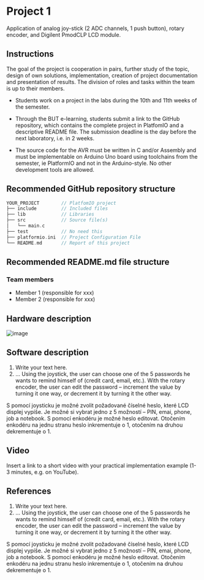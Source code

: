 # Project 1

Application of analog joy-stick (2 ADC channels, 1 push button), rotary encoder, and Digilent PmodCLP LCD module.

## Instructions

The goal of the project is cooperation in pairs, further study of the topic, design of own solutions, implementation, creation of project documentation and presentation of results. The division of roles and tasks within the team is up to their members.

* Students work on a project in the labs during the 10th and 11th weeks of the semester.

* Through the BUT e-learning, students submit a link to the GitHub repository, which contains the complete project in PlatfomIO and a descriptive README file. The submission deadline is the day before the next laboratory, i.e. in 2 weeks.

* The source code for the AVR must be written in C and/or Assembly and must be implementable on Arduino Uno board using toolchains from the semester, ie PlatformIO and not in the Arduino-style. No other development tools are allowed.

## Recommended GitHub repository structure

   ```c
   YOUR_PROJECT        // PlatfomIO project
   ├── include         // Included files
   ├── lib             // Libraries
   ├── src             // Source file(s)
   │   └── main.c
   ├── test            // No need this
   ├── platformio.ini  // Project Configuration File
   └── README.md       // Report of this project
   ```

## Recommended README.md file structure

### Team members

* Member 1 (responsible for xxx)
* Member 2 (responsible for xxx)

## Hardware description

![image](https://user-images.githubusercontent.com/99393183/206266908-b6661ff2-e668-4a27-8c88-51d229987e95.png)

## Software description

1. Write your text here.
2. ...
Using the joystick, the user can choose one of the 5 passwords he wants to remind himself of (credit card, email, etc.). With the rotary encoder, the user can edit the password – increment the value by turning it one way, or decrement it by turning it the other way.

S pomocí joysticku je možné zvolit požadované číselné heslo, které LCD displej vypíše. Je možné si vybrat jedno z 5 možností – PIN, emai, phone, job a notebook. S pomocí enkodéru je možné heslo editovat. Otočením enkodéru na jednu stranu heslo inkrementuje o 1, otočením na druhou dekrementuje o 1.

## Video

Insert a link to a short video with your practical implementation example (1-3 minutes, e.g. on YouTube).

## References

1. Write your text here.
2. ...
Using the joystick, the user can choose one of the 5 passwords he wants to remind himself of (credit card, email, etc.). With the rotary encoder, the user can edit the password – increment the value by turning it one way, or decrement it by turning it the other way.

S pomocí joysticku je možné zvolit požadované číselné heslo, které LCD displej vypíše. Je možné si vybrat jedno z 5 možností – PIN, emai, phone, job a notebook. S pomocí enkodéru je možné heslo editovat. Otočením enkodéru na jednu stranu heslo inkrementuje o 1, otočením na druhou dekrementuje o 1.

